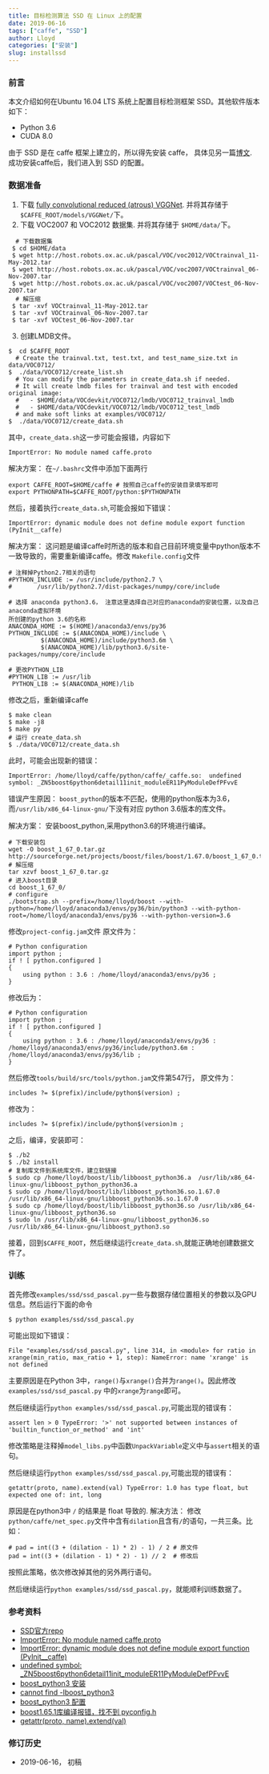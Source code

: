 ```yaml
---
title: 目标检测算法 SSD 在 Linux 上的配置
date: 2019-06-16
tags: ["caffe", "SSD"]
author: Lloyd
categories: ["安装"]
slug: installssd
---
```


### 前言
本文介绍如何在Ubuntu 16.04 LTS 系统上配置目标检测框架 SSD。其他软件版本如下：

- Python 3.6
- CUDA 8.0

由于 SSD 是在 caffe 框架上建立的，所以得先安装 caffe， 具体见另一篇[博文](https://blog.nickwhyy.top/installcaffe/). 
成功安装caffe后，我们进入到 SSD 的配置。

### 数据准备
1. 下载 [fully convolutional reduced (atrous) VGGNet](https://gist.github.com/weiliu89/2ed6e13bfd5b57cf81d6). 
并将其存储于`$CAFFE_ROOT/models/VGGNet/`下。
2. 下载 VOC2007 和 VOC2012 数据集. 并将其存储于 `$HOME/data/`下。
```
  # 下载数据集
 $ cd $HOME/data
 $ wget http://host.robots.ox.ac.uk/pascal/VOC/voc2012/VOCtrainval_11-May-2012.tar
 $ wget http://host.robots.ox.ac.uk/pascal/VOC/voc2007/VOCtrainval_06-Nov-2007.tar
 $ wget http://host.robots.ox.ac.uk/pascal/VOC/voc2007/VOCtest_06-Nov-2007.tar
  # 解压缩
 $ tar -xvf VOCtrainval_11-May-2012.tar
 $ tar -xvf VOCtrainval_06-Nov-2007.tar
 $ tar -xvf VOCtest_06-Nov-2007.tar
```
3. 创建LMDB文件。
```
$  cd $CAFFE_ROOT
  # Create the trainval.txt, test.txt, and test_name_size.txt in data/VOC0712/
$  ./data/VOC0712/create_list.sh
  # You can modify the parameters in create_data.sh if needed.
  # It will create lmdb files for trainval and test with encoded original image:
  #   - $HOME/data/VOCdevkit/VOC0712/lmdb/VOC0712_trainval_lmdb
  #   - $HOME/data/VOCdevkit/VOC0712/lmdb/VOC0712_test_lmdb
  # and make soft links at examples/VOC0712/
$  ./data/VOC0712/create_data.sh
```
其中，`create_data.sh`这一步可能会报错，内容如下

>
`ImportError: No module named caffe.proto`

解决方案：
在`~/.bashrc`文件中添加下面两行
```
export CAFFE_ROOT=$HOME/caffe # 按照自己caffe的安装目录填写即可
export PYTHONPATH=$CAFFE_ROOT/python:$PYTHONPATH
```
然后，接着执行`create_data.sh`,可能会报如下错误：

>
`ImportError: dynamic module does not define module export function (PyInit__caffe)`

解决方案：
这问题是编译caffe时所选的版本和自己目前环境变量中python版本不一致导致的，需要重新编译caffe。修改
`Makefile.config`文件
```
# 注释掉Python2.7相关的语句
#PYTHON_INCLUDE := /usr/include/python2.7 \
#		/usr/lib/python2.7/dist-packages/numpy/core/include

# 选择 anaconda python3.6， 注意这里选择自己对应的anaconda的安装位置，以及自己anaconda虚拟环境
所创建的python 3.6的名称
ANACONDA_HOME := $(HOME)/anaconda3/envs/py36
PYTHON_INCLUDE := $(ANACONDA_HOME)/include \
		 $(ANACONDA_HOME)/include/python3.6m \
		 $(ANACONDA_HOME)/lib/python3.6/site-packages/numpy/core/include

# 更改PYTHON_LIB
#PYTHON_LIB := /usr/lib
 PYTHON_LIB := $(ANACONDA_HOME)/lib
```
修改之后，重新编译caffe
```
$ make clean
$ make -j8
$ make py
# 运行 create_data.sh
$ ./data/VOC0712/create_data.sh
```
此时，可能会出现新的错误：

>
`
ImportError: /home/lloyd/caffe/python/caffe/_caffe.so: 
undefined symbol: _ZN5boost6python6detail11init_moduleER11PyModuleDefPFvvE
`

错误产生原因：
`boost_python`的版本不匹配，使用的python版本为3.6，而`/usr/lib/x86_64-linux-gnu/`下没有对应
python 3.6版本的库文件。

解决方案：
安装boost_python,采用python3.6的环境进行编译。
```
# 下载安装包
wget -O boost_1_67_0.tar.gz http://sourceforge.net/projects/boost/files/boost/1.67.0/boost_1_67_0.tar.gz/download  
# 解压缩
tar xzvf boost_1_67_0.tar.gz      
# 进入boost目录
cd boost_1_67_0/  
# configure
./bootstrap.sh --prefix=/home/lloyd/boost --with-python=/home/lloyd/anaconda3/envs/py36/bin/python3 --with-python-root=/home/lloyd/anaconda3/envs/py36 --with-python-version=3.6
```
修改`project-config.jam`文件
原文件为：
```
# Python configuration
import python ;
if ! [ python.configured ]
{
    using python : 3.6 : /home/lloyd/anaconda3/envs/py36 ;
}
```
修改后为：
```
# Python configuration
import python ;
if ! [ python.configured ]
{
    using python : 3.6 : /home/lloyd/anaconda3/envs/py36 : /home/lloyd/anaconda3/envs/py36/include/python3.6m : /home/lloyd/anaconda3/envs/py36/lib ;
}
```
然后修改`tools/build/src/tools/python.jam`文件第547行，
原文件为：
```
includes ?= $(prefix)/include/python$(version) ;
```
修改为：
```
includes ?= $(prefix)/include/python$(version)m ;
```
之后，编译，安装即可：
```
$ ./b2 
$ ./b2 install
# 复制库文件到系统库文件，建立软链接
$ sudo cp /home/lloyd/boost/lib/libboost_python36.a  /usr/lib/x86_64-linux-gnu/libboost_python_python36.a
$ sudo cp /home/lloyd/boost/lib/libboost_python36.so.1.67.0  /usr/lib/x86_64-linux-gnu/libboost_python36.so.1.67.0
$ sudo cp /home/lloyd/boost/lib/libboost_python36.so /usr/lib/x86_64-linux-gnu/libboost_python36.so
$ sudo ln /usr/lib/x86_64-linux-gnu/libboost_python36.so /usr/lib/x86_64-linux-gnu/libboost_python3.so
```
接着，回到`$CAFFE_ROOT`，然后继续运行`create_data.sh`,就能正确地创建数据文件了。


### 训练
首先修改`examples/ssd/ssd_pascal.py`一些与数据存储位置相关的参数以及GPU信息。然后运行下面的命令
```
$ python examples/ssd/ssd_pascal.py
```
可能出现如下错误：

>
  `File "examples/ssd/ssd_pascal.py", line 314, in <module>
    for ratio in xrange(min_ratio, max_ratio + 1, step):
NameError: name 'xrange' is not defined`

主要原因是在Python 3中，`range()`与`xrange()`合并为`range()`。因此修改`examples/ssd/ssd_pascal.py`
中的`xrange`为`range`即可。

然后继续运行`python examples/ssd/ssd_pascal.py`,可能出现的错误有：

>
`assert len > 0
TypeError: '>' not supported between instances of 'builtin_function_or_method' and 'int'`

修改策略是注释掉`model_libs.py`中函数`UnpackVariable`定义中与`assert`相关的语句。

然后继续运行`python examples/ssd/ssd_pascal.py`,可能出现的错误有：

>
`getattr(proto, name).extend(val)
TypeError: 1.0 has type float, but expected one of: int, long`

原因是在python3中 `/` 的结果是 float 导致的.
解决方法：
修改`python/caffe/net_spec.py`文件中含有`dilation`且含有`/`的语句，一共三条。比如：
```
# pad = int((3 + (dilation - 1) * 2) - 1) / 2 # 原文件
pad = int((3 + (dilation - 1) * 2) - 1) // 2  # 修改后
```
按照此策略，依次修改掉其他的另外两行语句。

然后继续运行`python examples/ssd/ssd_pascal.py`，就能顺利训练数据了。

### 参考资料
- [SSD官方repo](https://github.com/weiliu89/caffe)
- [ImportError: No module named caffe.proto](https://blog.csdn.net/lanyuelvyun/article/details/73628152)
- [ImportError: dynamic module does not define module export function (PyInit__caffe)](https://github.com/BVLC/caffe/issues/6054)
- [undefined symbol: _ZN5boost6python6detail11init_moduleER11PyModuleDefPFvvE](https://blog.csdn.net/sinat_35406909/article/details/84198140)
- [boost_python3 安装](https://www.cnblogs.com/freeweb/p/9209362.html)
- [cannot find -lboost_python3](https://github.com/BVLC/caffe/issues/4843)
- [boost_python3 配置](https://www.jianshu.com/p/5afdb561ce94)
- [boost1.65.1库编译报错，找不到 pyconfig.h](https://blog.csdn.net/lianchenglian/article/details/77945499)
- [getattr(proto, name).extend(val)](https://blog.csdn.net/dihe874981/article/details/86622906)

### 修订历史
 - 2019-06-16， 初稿
